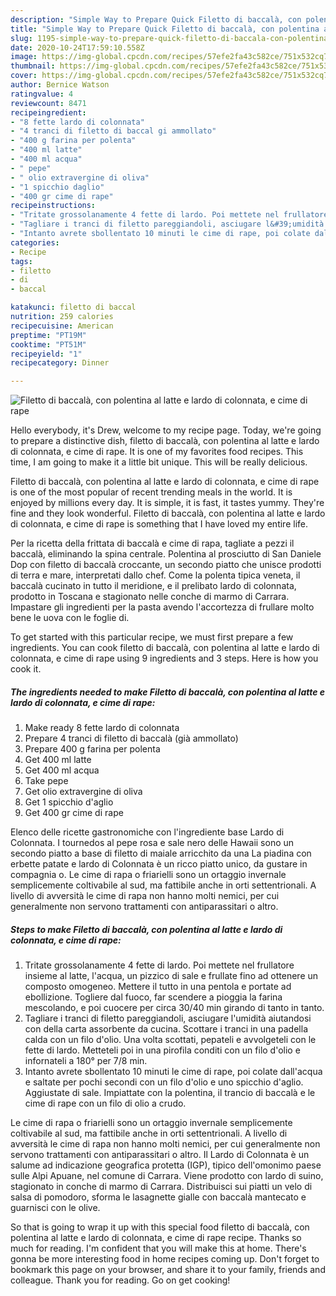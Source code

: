 ```yaml
---
description: "Simple Way to Prepare Quick Filetto di baccalà, con polentina al latte e lardo di colonnata, e cime di rape"
title: "Simple Way to Prepare Quick Filetto di baccalà, con polentina al latte e lardo di colonnata, e cime di rape"
slug: 1195-simple-way-to-prepare-quick-filetto-di-baccala-con-polentina-al-latte-e-lardo-di-colonnata-e-cime-di-rape
date: 2020-10-24T17:59:10.558Z
image: https://img-global.cpcdn.com/recipes/57efe2fa43c582ce/751x532cq70/filetto-di-baccala-con-polentina-al-latte-e-lardo-di-colonnata-e-cime-di-rape-recipe-main-photo.jpg
thumbnail: https://img-global.cpcdn.com/recipes/57efe2fa43c582ce/751x532cq70/filetto-di-baccala-con-polentina-al-latte-e-lardo-di-colonnata-e-cime-di-rape-recipe-main-photo.jpg
cover: https://img-global.cpcdn.com/recipes/57efe2fa43c582ce/751x532cq70/filetto-di-baccala-con-polentina-al-latte-e-lardo-di-colonnata-e-cime-di-rape-recipe-main-photo.jpg
author: Bernice Watson
ratingvalue: 4
reviewcount: 8471
recipeingredient:
- "8 fette lardo di colonnata"
- "4 tranci di filetto di baccal gi ammollato"
- "400 g farina per polenta"
- "400 ml latte"
- "400 ml acqua"
- " pepe"
- " olio extravergine di oliva"
- "1 spicchio daglio"
- "400 gr cime di rape"
recipeinstructions:
- "Tritate grossolanamente 4 fette di lardo. Poi mettete nel frullatore insieme al latte, l&#39;acqua, un pizzico di sale e frullate fino ad ottenere un composto omogeneo. Mettere il tutto in una pentola e portate ad ebollizione. Togliere dal fuoco, far scendere a pioggia la farina mescolando, e poi cuocere per circa 30/40 min girando di tanto in tanto."
- "Tagliare i tranci di filetto pareggiandoli, asciugare l&#39;umidità aiutandosi con della carta assorbente da cucina. Scottare i tranci in una padella calda con un filo d&#39;olio. Una volta scottati, pepateli e avvolgeteli con le fette di lardo. Metteteli poi in una pirofila conditi con un filo d&#39;olio e infornateli a 180° per 7/8 min."
- "Intanto avrete sbollentato 10 minuti le cime di rape, poi colate dall&#39;acqua e saltate per pochi secondi con un filo d&#39;olio e uno spicchio d&#39;aglio. Aggiustate di sale. Impiattate con la polentina, il trancio di baccalà e le cime di rape con un filo di olio a crudo."
categories:
- Recipe
tags:
- filetto
- di
- baccal

katakunci: filetto di baccal 
nutrition: 259 calories
recipecuisine: American
preptime: "PT19M"
cooktime: "PT51M"
recipeyield: "1"
recipecategory: Dinner

---
```



![Filetto di baccalà, con polentina al latte e lardo di colonnata, e cime di rape](https://img-global.cpcdn.com/recipes/57efe2fa43c582ce/751x532cq70/filetto-di-baccala-con-polentina-al-latte-e-lardo-di-colonnata-e-cime-di-rape-recipe-main-photo.jpg)

Hello everybody, it's Drew, welcome to my recipe page. Today, we're going to prepare a distinctive dish, filetto di baccalà, con polentina al latte e lardo di colonnata, e cime di rape. It is one of my favorites food recipes. This time, I am going to make it a little bit unique. This will be really delicious.

Filetto di baccalà, con polentina al latte e lardo di colonnata, e cime di rape is one of the most popular of recent trending meals in the world. It is enjoyed by millions every day. It is simple, it is fast, it tastes yummy. They're fine and they look wonderful. Filetto di baccalà, con polentina al latte e lardo di colonnata, e cime di rape is something that I have loved my entire life.

Per la ricetta della frittata di baccalà e cime di rapa, tagliate a pezzi il baccalà, eliminando la spina centrale. Polentina al prosciutto di San Daniele Dop con filetto di baccalà croccante, un secondo piatto che unisce prodotti di terra e mare, interpretati dallo chef. Come la polenta tipica veneta, il baccalà cucinato in tutto il meridione, e il prelibato lardo di colonnata, prodotto in Toscana e stagionato nelle conche di marmo di Carrara. Impastare gli ingredienti per la pasta avendo l&#39;accortezza di frullare molto bene le uova con le foglie di.


To get started with this particular recipe, we must first prepare a few ingredients. You can cook filetto di baccalà, con polentina al latte e lardo di colonnata, e cime di rape using 9 ingredients and 3 steps. Here is how you cook it.

<!--inarticleads1-->

##### The ingredients needed to make Filetto di baccalà, con polentina al latte e lardo di colonnata, e cime di rape:

1. Make ready 8 fette lardo di colonnata
1. Prepare 4 tranci di filetto di baccalà (già ammollato)
1. Prepare 400 g farina per polenta
1. Get 400 ml latte
1. Get 400 ml acqua
1. Take  pepe
1. Get  olio extravergine di oliva
1. Get 1 spicchio d&#39;aglio
1. Get 400 gr cime di rape


Elenco delle ricette gastronomiche con l&#39;ingrediente base Lardo di Colonnata. I tournedos al pepe rosa e sale nero delle Hawaii sono un secondo piatto a base di filetto di maiale arricchito da una La piadina con erbette patate e lardo di Colonnata è un ricco piatto unico, da gustare in compagnia o. Le cime di rapa o friarielli sono un ortaggio invernale semplicemente coltivabile al sud, ma fattibile anche in orti settentrionali. A livello di avversità le cime di rapa non hanno molti nemici, per cui generalmente non servono trattamenti con antiparassitari o altro. 

<!--inarticleads2-->

##### Steps to make Filetto di baccalà, con polentina al latte e lardo di colonnata, e cime di rape:

1. Tritate grossolanamente 4 fette di lardo. Poi mettete nel frullatore insieme al latte, l&#39;acqua, un pizzico di sale e frullate fino ad ottenere un composto omogeneo. Mettere il tutto in una pentola e portate ad ebollizione. Togliere dal fuoco, far scendere a pioggia la farina mescolando, e poi cuocere per circa 30/40 min girando di tanto in tanto.
1. Tagliare i tranci di filetto pareggiandoli, asciugare l&#39;umidità aiutandosi con della carta assorbente da cucina. Scottare i tranci in una padella calda con un filo d&#39;olio. Una volta scottati, pepateli e avvolgeteli con le fette di lardo. Metteteli poi in una pirofila conditi con un filo d&#39;olio e infornateli a 180° per 7/8 min.
1. Intanto avrete sbollentato 10 minuti le cime di rape, poi colate dall&#39;acqua e saltate per pochi secondi con un filo d&#39;olio e uno spicchio d&#39;aglio. Aggiustate di sale. Impiattate con la polentina, il trancio di baccalà e le cime di rape con un filo di olio a crudo.


Le cime di rapa o friarielli sono un ortaggio invernale semplicemente coltivabile al sud, ma fattibile anche in orti settentrionali. A livello di avversità le cime di rapa non hanno molti nemici, per cui generalmente non servono trattamenti con antiparassitari o altro. Il Lardo di Colonnata è un salume ad indicazione geografica protetta (IGP), tipico dell&#39;omonimo paese sulle Alpi Apuane, nel comune di Carrara. Viene prodotto con lardo di suino, stagionato in conche di marmo di Carrara. Distribuisci sui piatti un velo di salsa di pomodoro, sforma le lasagnette gialle con baccalà mantecato e guarnisci con le olive. 

So that is going to wrap it up with this special food filetto di baccalà, con polentina al latte e lardo di colonnata, e cime di rape recipe. Thanks so much for reading. I'm confident that you will make this at home. There's gonna be more interesting food in home recipes coming up. Don't forget to bookmark this page on your browser, and share it to your family, friends and colleague. Thank you for reading. Go on get cooking!
